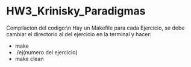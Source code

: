 # HW3_Krinisky_Paradigmas

Compilacion del codigo:\n
  Hay un Makefile para cada Ejercicio, se debe cambiar el directorio al del ejercicio en la terminal y hacer:
  - make
  - ./ej(numero del ejercicio)
  - make clean
